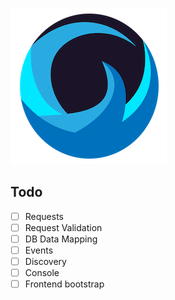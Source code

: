 ![](/.github/tempest-logo-sm.png)

## Todo

- [ ] Requests
- [ ] Request Validation
- [ ] DB Data Mapping
- [ ] Events
- [ ] Discovery
- [ ] Console
- [ ] Frontend bootstrap